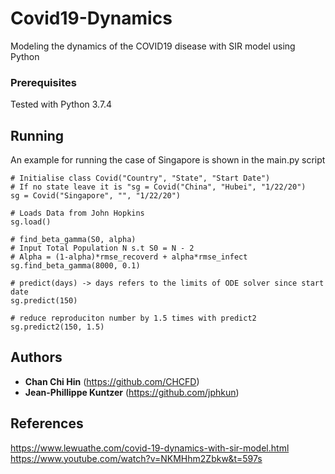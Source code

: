 # Covid19-Dynamics

Modeling the dynamics of the COVID19 disease with SIR model using Python

### Prerequisites

Tested with Python 3.7.4

## Running

An example for running the case of Singapore is shown in the main.py script
```
# Initialise class Covid("Country", "State", "Start Date")
# If no state leave it is "sg = Covid("China", "Hubei", "1/22/20")
sg = Covid("Singapore", "", "1/22/20")

# Loads Data from John Hopkins
sg.load()

# find_beta_gamma(S0, alpha)
# Input Total Population N s.t S0 = N - 2
# Alpha = (1-alpha)*rmse_recoverd + alpha*rmse_infect
sg.find_beta_gamma(8000, 0.1)

# predict(days) -> days refers to the limits of ODE solver since start date
sg.predict(150)

# reduce reproduciton number by 1.5 times with predict2
sg.predict2(150, 1.5)
``` 

## Authors

* **Chan Chi Hin** (https://github.com/CHCFD)
* **Jean-Phillippe Kuntzer** (https://github.com/jphkun)

## References
https://www.lewuathe.com/covid-19-dynamics-with-sir-model.html
https://www.youtube.com/watch?v=NKMHhm2Zbkw&t=597s

